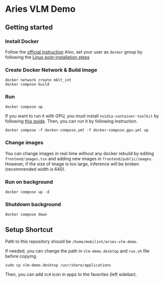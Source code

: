 # Aries VLM Demo

## Getting started

### Install Docker

Follow the [official instruction](https://docs.docker.com/engine/install/ubuntu/)
Also, set your user as `docker` group by following the [Linux post-installation steps](https://docs.docker.com/engine/install/linux-postinstall/)

### Create Docker Network & Build Image

```shell
docker network create mblt_int
docker compose build
```

### Run

```shell
docker compose up
```

If you want to run it with GPU, you must install `nvidia-container-toolkit` by following [this guide](https://docs.nvidia.com/datacenter/cloud-native/container-toolkit/latest/install-guide.html). Then, you can run it by following instruction.

```shell
docker compose -f docker-compose.yml -f docker-compose.gpu.yml up
```

### Change images

You can change images in real time without any docker rebuild by editing `frontend/images.tsx` and adding new images in `frontend/public/images`. However, if the size of image is too large, inference will be broken (recommended width is 640).

### Run on background

```shell
docker compose up -d
```

### Shutdown background

```shell
docker compose down
```

## Setup Shortcut

Path to this repository should be `/home/mobilint/aries-vlm-demo`.

If needed, you can change the path in `vlm-demo.desktop` and `run.sh` file before copying.

```shell
sudo cp vlm-demo.desktop /usr/share/applications
```

Then, you can add `VLM` icon in apps to the favorites (left sidebar).